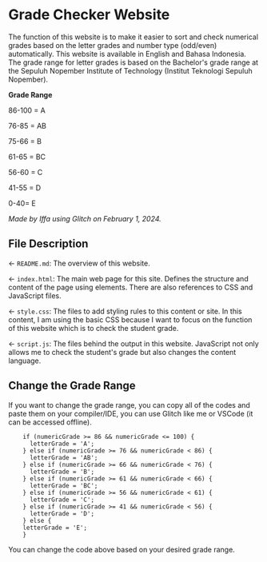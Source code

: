 # Grade Checker Website

The function of this website is to make it easier to sort and check numerical grades based on the letter grades and number type (odd/even) automatically. This website is available in English and Bahasa Indonesia. The grade range for letter grades is based on the Bachelor's grade range at the Sepuluh Nopember Institute of Technology (Institut Teknologi Sepuluh Nopember).

__Grade Range__

86-100 = A

76-85 = AB

75-66 = B

61-65 = BC

56-60 = C

41-55 = D

0-40= E

_Made by Iffa using Glitch on February 1, 2024._

## File Description

← `README.md`: The overview of this website.

← `index.html`: The main web page for this site. Defines the structure and content of the page using elements. There are also references to CSS and JavaScript files.

← `style.css`: The files to add styling rules to this content or site. In this content, I am using the basic CSS because I want to focus on the function of this website which is to check the student grade.

← `script.js`: The files behind the output in this website. JavaScript not only allows me to check the student's grade but also changes the content language.

## Change the Grade Range

If you want to change the grade range, you can copy all of the codes and paste them on your compiler/IDE, you can use Glitch like me or VSCode (it can be accessed offline).
```
    if (numericGrade >= 86 && numericGrade <= 100) {
      letterGrade = 'A';
    } else if (numericGrade >= 76 && numericGrade < 86) {
      letterGrade = 'AB';
    } else if (numericGrade >= 66 && numericGrade < 76) {
      letterGrade = 'B';
    } else if (numericGrade >= 61 && numericGrade < 66) {
      letterGrade = 'BC';
    } else if (numericGrade >= 56 && numericGrade < 61) {
      letterGrade = 'C';
    } else if (numericGrade >= 41 && numericGrade < 56) {
      letterGrade = 'D';
    } else {
    letterGrade = 'E';
    }
```
You can change the code above based on your desired grade range.
